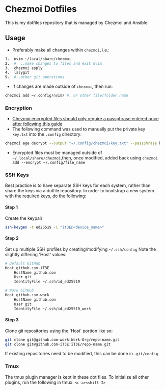 # Chezmoi Dotfiles

This is my dotfiles repository that is managed by Chezmoi and Ansible

## Usage

- Preferably make all changes within `chezmoi`, i.e.:

```bash
1.  nvim ~/local/share/chezmoi
2.  #  ..make changes to files and exit nvim
3.  chezmoi apply
4.  lazygit
5.  #..other git operations
```

- If changes are made outside of `chezmoi`, then run:

```bash
chezmoi add ~/.config/nvim/ #..or other file/folder name
```

### Encryption

- [Chezmoi encrypted files should only require a passphrase entered once after following this guide](https://www.chezmoi.io/user-guide/frequently-asked-questions/encryption/)
- The following command was used to manually put the private key `key.txt`
  into the `.config` directory:

```bash
chezmoi age decrypt --output "~/.config/chezmoi/key.txt" --passphrase key.txt.age > ~/.config/chezmoi/key.txt
```

- Encrypted files must be managed outside of `~/.local/share/chezmoi`,then, once modified, added back using `chezmoi add --encrypt ~/.config/file_name`

### SSH Keys

Best practice is to have separate SSH keys for each system, rather than share the keys via a dotfile repository.
In order to bootstrap a new system with the required keys, do the following:

#### Step 1

Create the keypair

```bash
ssh-keygen -t ed25519 -C "it3E@<device_name>"
```

#### Step 2

Set up multiple SSH profiles by creating/modifying `~/.ssh/config` Note the slightly differing 'Host' values:

```bash
# Default GitHub
Host github.com-iT3E
    HostName github.com
    User git
    IdentityFile ~/.ssh/id_ed25519

# Work GitHub
Host github.com-work
    HostName github.com
    User git
    IdentityFile ~/.ssh/id_ed25519_work
```

#### Step 3

Clone git repositories using the 'Host' portion like so:

```bash
git clone git@github.com-work:Work-Org/repo-name.git
git clone git@github.com-iT3E:iT3E/repo-name.git
```

If existing repositories need to be modified, this can be done in `.git/config`

### Tmux

The tmux plugin manager is kept in these dot files. To initialize all other plugins, run the following in tmux:
`<c-a><shift-I>`

